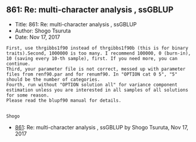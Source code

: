 ## 861: Re: multi-character analysis , ssGBLUP

- Title: 861: Re: multi-character analysis , ssGBLUP
- Author: Shogo Tsuruta
- Date: Nov 17, 2017

```
First, use thrgibbs1f90 instead of thrgibbs1f90b (this is for binary traits).Second, 1000000 is too many. I recommend 100000, 0 (burn-in), 10 (saving every 10-th sample), first. If you need more, you can continue.
Third, your parameter file is not correct, messed up with parameter files from renf90.par and for renumf90. In "OPTION cat 0 5", "5" should be the number of categories.
Fourth, run without "OPTION solution all" for variance component estimation unless you are interested in all samples of all solutions for some reason.
Please read the blupf90 manual for details.


Shogo
```

- [861](0861.md): Re: multi-character analysis , ssGBLUP by Shogo Tsuruta, Nov 17, 2017
